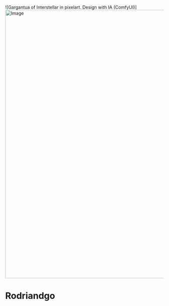 ![Gargantua of Interstellar in pixelart. Design with IA (ComfyUI)]<img width="2032" height="856" alt="Image" src="https://github.com/user-attachments/assets/4d46789c-69e8-48e8-a003-c21e0e2b0536" />

# Rodriandgo

<!--
**Rodriandgo1/Rodriandgo1** is a ✨ _special_ ✨ repository because its `README.md` (this file) appears on your GitHub profile.

Here are some ideas to get you started:

- 🔭 I’m currently working on ...
- 🌱 I’m currently learning ...
- 👯 I’m looking to collaborate on ...
- 🤔 I’m looking for help with ...
- 💬 Ask me about ...
- 📫 How to reach me: ...
- 😄 Pronouns: ...
- ⚡ Fun fact: ...
-->
